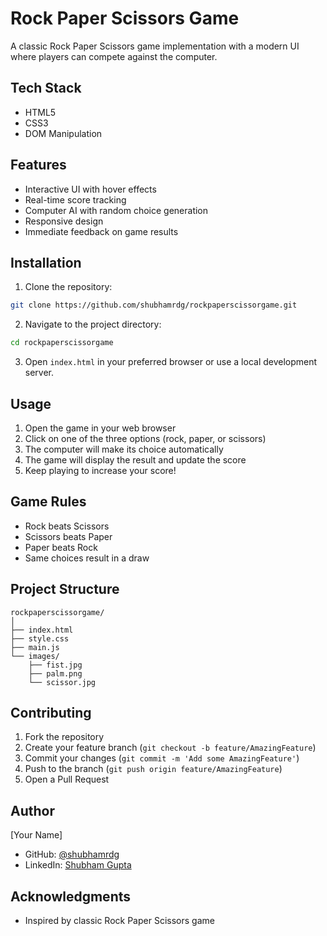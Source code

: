 # Rock Paper Scissors Game

A classic Rock Paper Scissors game implementation with a modern UI where players can compete against the computer.

## Tech Stack

- HTML5
- CSS3
- DOM Manipulation

## Features

- Interactive UI with hover effects
- Real-time score tracking
- Computer AI with random choice generation
- Responsive design
- Immediate feedback on game results

## Installation

1. Clone the repository:
```bash
git clone https://github.com/shubhamrdg/rockpaperscissorgame.git
```

2. Navigate to the project directory:
```bash
cd rockpaperscissorgame
```

3. Open `index.html` in your preferred browser or use a local development server.

## Usage

1. Open the game in your web browser
2. Click on one of the three options (rock, paper, or scissors)
3. The computer will make its choice automatically
4. The game will display the result and update the score
5. Keep playing to increase your score!

## Game Rules

- Rock beats Scissors
- Scissors beats Paper
- Paper beats Rock
- Same choices result in a draw

## Project Structure

```
rockpaperscissorgame/
│
├── index.html
├── style.css
├── main.js
└── images/
    ├── fist.jpg
    ├── palm.png
    └── scissor.jpg
```

## Contributing

1. Fork the repository
2. Create your feature branch (`git checkout -b feature/AmazingFeature`)
3. Commit your changes (`git commit -m 'Add some AmazingFeature'`)
4. Push to the branch (`git push origin feature/AmazingFeature`)
5. Open a Pull Request

## Author

[Your Name]
- GitHub: [@shubhamrdg](https://github.com/shubhamrdg)
- LinkedIn: [Shubham Gupta](https://linkedin.com/in/shubhamrdg)

## Acknowledgments

- Inspired by classic Rock Paper Scissors game
